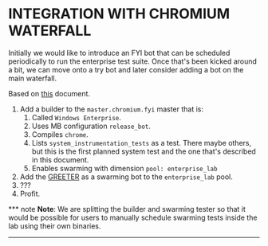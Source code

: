 # INTEGRATION WITH CHROMIUM WATERFALL

Initially we would like to introduce an FYI bot that can be scheduled
periodically to run the enterprise test suite. Once that's been kicked around a
bit, we can move onto a try bot and later consider adding a bot on the main
waterfall.

Based on
[this](https://chromium.googlesource.com/chromium/tools/build/+/master/scripts/slave/recipe_modules/chromium_tests/chromium_recipe.md)
document.


1.  Add a builder to the `master.chromium.fyi` master that is:
    1.  Called `Windows Enterprise`.
    1.  Uses MB configuration `release_bot`.
    1.  Compiles `chrome`.
    1.  Lists `system_instrumentation_tests` as a test. There maybe others, but this is the first planned system test and the one that's described in this document.
    1.  Enables swarming with dimension `pool: enterprise_lab`
1.  Add the [GREETER] as a swarming bot to the `enterprise_lab` pool.
1.  ???
1.  Profit.

*** note
**Note**: We are splitting the builder and swarming tester so that it would be
possible for users to manually schedule swarming tests inside the lab using
their own binaries.
***

<!-- INSERT-INDEX -->
<!-- BEGIN-INDEX -->
<!--
Index of tags used throughout the documentation. This list lives in
//docs/index.md and should be included in all documents that depend on these
tags. Whenever the list changes, run the following command:

   ./update-index.sh

This will replace any line containing the string '-- INSERT-INDEX --' with the
contents of this file. It'll also remove everything  between the BEGIN-INDEX,
END-INDEX block. So each time the script is run it'll replace the index with the
latest version.
-->

[ASSET MANIFEST]: design-summary.md#asset-manifest
[Additional Considerations]: background.md#additional-considerations
[Asset Description Schema]: schema-guidelines.md
[Background]: background.md
[Bootstrapping]: bootstrapping.md
[Concepts]: design-summary.md#concepts
[DEPLOYER]: design-summary.md#deployer
[Deployment Details]: deployment.md
[Deploying Scripted Assets]: deployment.md#deploying-scripted-assets
[Design]: design-summary.md
[Frameworks/Tools Used]: background.md#tools-used
[GREETER]: design-summary.md#greeter
[Google Services]: google-services.md
[HOST ENVIRONMENT]: design-summary.md#host-environment
[HOST TEST RUNNER]: design-summary.md#host-test-runner
[ISOLATE]: design-summary.md#isolate
[Integration With Chromium Waterfall]: chrome-ci-integration.md
[Objective]: design-summary.md#objective
[On-Premise Fixtures]: on-premise-fixtures.md
[Private Google Compute Images]: private-images.md
[SYSTEM TEST RUNNER]: design-summary.md#system-test-runner
[Scalability]: scalability.md
[Source Locations]: source-locations.md
[TEST HOST]: design-summary.md#test-host
[TEST]: design-summary.md#test
[The Product]: design-summary.md#the-product
[Use Cases]: background.md#use-cases
[Workflows]: workflows.md
[cel_bot]: design-summary.md#cel_bot
[cel_py]: design-summary.md#cel_py

<!-- END-INDEX -->
